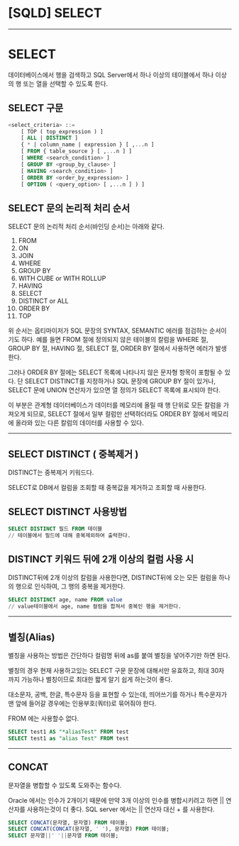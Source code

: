# [SQLD] SELECT

---

# SELECT

데이터베이스에서 행을 검색하고 SQL Server에서 하나 이상의 테이블에서 하나 이상의 행 또는 열을 선택할 수 있도록 한다.

## SELECT 구문

```sql
<select_criteria> ::=  
    [ TOP ( top_expression ) ]   
    [ ALL | DISTINCT ]   
    { * | column_name | expression } [ ,...n ]   
    [ FROM { table_source } [ ,...n ] ]  
    [ WHERE <search_condition> ]   
    [ GROUP BY <group_by_clause> ]   
    [ HAVING <search_condition> ]   
    [ ORDER BY <order_by_expression> ]  
    [ OPTION ( <query_option> [ ,...n ] ) ]
```

## SELECT 문의 논리적 처리 순서

SELECT 문의 논리적 처리 순서(바인딩 순서)는 아래와 같다.

1. FROM
2. ON
3. JOIN
4. WHERE
5. GROUP BY
6. WITH CUBE or WITH ROLLUP
7. HAVING
8. SELECT
9. DISTINCT or ALL
10. ORDER BY
11. TOP

위 순서는 옵티마이저가 SQL 문장의 SYNTAX, SEMANTIC 에러를 점검하는 순서이기도 하다. 예를 들면 FROM 절에 정의되지 않은 테이블의 칼럼을 WHERE 절, GROUP BY 절, HAVING 절, SELECT 절, ORDER BY 절에서 사용하면 에러가 발생한다.

그러나 ORDER BY 절에는 SELECT 목록에 나타나지 않은 문자형 항목이 포함될 수 있다. 단 SELECT DISTINCT를 지정하거나 SQL 문장에 GROUP BY 절이 있거나, SELECT 문에 UNION 연산자가 있으면 열 정의가 SELECT 목록에 표시되야 한다.

이 부분은 관계형 데이터베이스가 데이터를 메모리에 올릴 때 행 단위로 모든 칼럼을 가져오게 되므로, SELECT 절에서 일부 컬럼만 선택하더라도 ORDER BY 절에서 메모리에 올라와 있는 다른 칼럼의 데이터를 사용할 수 있다.

---

## **SELECT DISTINCT ( 중복제거 )**

DISTINCT는 중복제거 키워드다.

SELECT로 DB에서 컬럼을 조회할 때 중복값을 제거하고 조회할 때 사용한다.

## **SELECT DISTINCT 사용방법**

```sql
SELECT DISTINCT 필드 FROM 테이블
// 테이블에서 필드에 대해 중복제외하여 출력한다.
```

## **DISTINCT 키워드 뒤에 2개 이상의 컬럼 사용 시**

DISTINCT뒤에 2개 이상의 칼럼을 사용한다면, DISTINCT뒤에 오는 모든 컬럼을 하나의 행으로 인식하여, 그 행의 중복을 제거한다.

```sql
SELECT DISTINCT age, name FROM value
// value테이블에서 age, name 컬럼을 합쳐서 중복인 행을 제거한다.
```

---

## **별칭(Alias)**

별칭을 사용하는 방법은 간단하다 컬럼명 뒤에 as를 붙여 별칭을 넣어주기만 하면 된다.

별칭의 경우 현재 사용하고있는 SELECT 구문 문장에 대해서만 유효하고, 최대 30자 까지 가능하나 별칭이므로 최대한 짧게 알기 쉽게 하는것이 좋다.

대소문자, 공백, 한글, 특수문자 등을 표현할 수 있는데, 띄어쓰기를 하거나 특수문자가 맨 앞에 들어갈 경우에는 인용부호(쿼터)로 묶어줘야 한다.

FROM 에는 사용할수 없다.

```sql
SELECT test1 AS "*aliasTest" FROM test
SELECT test1 as "alias Test" FROM test
```

---

## CONCAT

문자열을 병합할 수 있도록 도와주는 함수다.

Oracle 에서는 인수가 2개이기 때문에 만약 3개 이상의 인수를 병합시키려고 하면 || 연산자를 사용하는것이 더 좋다.
SQL server 에서는 || 연산자 대신 + 를 사용한다.

```sql
SELECT CONCAT(문자열, 문자열) FROM 테이블;
SELECT CONCAT(CONCAT(문자열, ' '), 문자열) FROM 테이블;
SELECT 문자열||' '||문자열 FROM 테이블;
```
